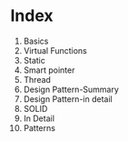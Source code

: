 # Index

1. Basics
2. Virtual Functions
3. Static
4. Smart pointer
5. Thread
6. Design Pattern-Summary
7. Design Pattern-in detail
8. SOLID
9. In Detail
10. Patterns
